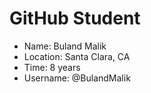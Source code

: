 # GitHub Student

* Name: Buland Malik
* Location: Santa Clara, CA
* Time: 8 years
* Username: @BulandMalik
